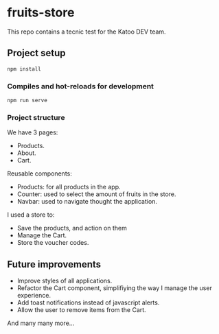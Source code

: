 # fruits-store

This repo contains a tecnic test for the Katoo DEV team.
## Project setup
```
npm install
```

### Compiles and hot-reloads for development
```
npm run serve
```

### Project structure

We have 3 pages:
- Products.
- About.
- Cart.

Reusable components:
- Products: for all products in the app.
- Counter: used to select the amount of fruits in the store.
- Navbar: used to navigate thought the application.

I used a store to:

- Save the products, and action on them
- Manage the Cart.
- Store the voucher codes.

## Future improvements

- Improve styles of all applications.
- Refactor the Cart component, simplifiying the way I manage the user experience.
- Add toast notifications instead of javascript alerts.
- Allow the user to remove items from the Cart.

And many many more...